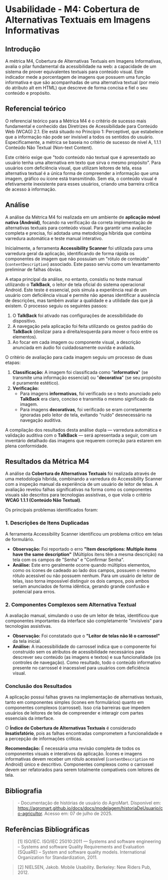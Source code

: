 # Usabilidade - M4: Cobertura de Alternativas Textuais em Imagens Informativas

## Introdução

 A métrica M4, Cobertura de Alternativas Textuais em Imagens Informativas, avalia o pilar fundamental da acessibilidade na web: a capacidade 
 de um sistema de prover equivalentes textuais para conteúdo visual. Este indicador mede a porcentagem de imagens que possuem uma função 
 informativa e que são acompanhadas de uma alternativa textual (por meio do atributo alt em HTML) que descreve de forma concisa e fiel o seu 
 conteúdo e propósito.

## Referencial teórico 

  O referencial teórico para a Métrica M4 é o critério de sucesso mais fundamental e conhecido das Diretrizes de Acessibilidade para Conteúdo 
  Web (WCAG) 2.1. Ele está situado no Princípio 1: Perceptível, que estabelece que a informação não pode ser invisível a todos os sentidos do 
  usuário. Especificamente, a métrica se baseia no critério de sucesso de nível A, 1.1.1 Conteúdo Não Textual (Non-text Content).

  Este critério exige que "todo conteúdo não textual que é apresentado ao usuário tenha uma alternativa em texto que sirva o mesmo propósito". 
  Para usuários com deficiência visual, que utilizam leitores de tela, essa alternativa textual é a única forma de compreender a informação 
  que uma imagem, gráfico ou ícone está transmitindo. Sem ela, o conteúdo visual é efetivamente inexistente para esses usuários, criando uma 
  barreira crítica de acesso à informação.

## Análise

A análise da Métrica M4 foi realizada em um ambiente de **aplicação móvel nativa (Android)**, focando na verificação da correta implementação de alternativas textuais para conteúdo visual. Para garantir uma avaliação completa e precisa, foi adotada uma metodologia híbrida que combina varredura automática e teste manual interativo.

Inicialmente, a ferramenta **Accessibility Scanner** foi utilizada para uma varredura geral da aplicação, identificando de forma rápida os componentes de imagem que não possuíam um "rótulo de conteúdo" (`contentDescription`) associado. Este passo serviu como um levantamento preliminar de falhas óbvias.

A etapa principal da análise, no entanto, consistiu no teste manual utilizando o **TalkBack**, o leitor de tela oficial do sistema operacional Android. Este teste é essencial, pois simula a experiência real de um usuário com deficiência visual e permite não apenas identificar a ausência de descrições, mas também avaliar a qualidade e a utilidade das que já existem. O processo seguiu os seguintes passos:

1. O **TalkBack** foi ativado nas configurações de acessibilidade do dispositivo.
2. A navegação pela aplicação foi feita utilizando os gestos padrão do **TalkBack** (deslizar para a direita/esquerda para mover o foco entre os elementos).
3. Ao focar em cada imagem ou componente visual, a descrição anunciada em áudio foi cuidadosamente ouvida e avaliada.

O critério de avaliação para cada imagem seguiu um processo de duas etapas:

1. **Classificação:** A imagem foi classificada como "**informativa**" (se transmite uma informação essencial) ou "**decorativa**" (se seu propósito é puramente estético).
2. **Verificação:**
    * Para imagens **informativas**, foi verificado se o texto anunciado pelo **TalkBack** era claro, conciso e transmitia o mesmo significado da imagem.
    * Para imagens **decorativas**, foi verificado se eram corretamente ignoradas pelo leitor de tela, evitando "ruído" desnecessário na navegação auditiva.

A compilação dos resultados desta análise dupla — varredura automática e validação auditiva com o **TalkBack** — será apresentada a seguir, com um inventário detalhado das imagens que requerem correção para estarem em plena conformidade.

## Resultados da Métrica M4

A análise da **Cobertura de Alternativas Textuais** foi realizada através de uma metodologia híbrida, combinando a varredura do Accessibility Scanner com a inspeção manual da experiência de um usuário de leitor de telas. A avaliação revelou falhas significativas na forma como os componentes visuais são descritos para tecnologias assistivas, o que viola o critério **WCAG 1.1.1 (Conteúdo Não Textual)**.

Os principais problemas identificados foram:

### 1. Descrições de Itens Duplicadas

A ferramenta Accessibility Scanner identificou um problema crítico em telas de formulário.

* **Observação:** Foi reportado o erro **"Item descriptions: Multiple items have the same description"** (Múltiplos itens têm a mesma descrição) na tela com os campos de "Senha" e "Confirmar Senha".
* **Análise:** Este erro geralmente ocorre quando múltiplos elementos, como os ícones de cadeado ao lado dos campos, possuem o mesmo rótulo acessível ou não possuem nenhum. Para um usuário de leitor de telas, isso torna impossível distinguir os dois campos, pois ambos seriam anunciados de forma idêntica, gerando grande confusão e potencial para erros.

### 2. Componentes Complexos sem Alternativa Textual

A avaliação manual, simulando o uso de um leitor de telas, identificou que componentes importantes da interface são completamente "invisíveis" para tecnologias assistivas.

* **Observação:** Foi constatado que o **"Leitor de telas não lê o carrossel"** da tela inicial.
* **Análise:** A inacessibilidade do carrossel indica que o componente foi construído sem os atributos de acessibilidade necessários para descrever seu conteúdo (as imagens e textos) e sua funcionalidade (os controles de navegação). Como resultado, todo o conteúdo informativo presente no carrossel é inacessível para usuários com deficiência visual.

### Conclusão dos Resultados

A aplicação possui falhas graves na implementação de alternativas textuais, tanto em componentes simples (ícones em formulários) quanto em componentes complexos (carrossel). Isso cria barreiras que impedem usuários de leitores de tela de compreender e interagir com partes essenciais da interface.

O **Índice de Cobertura de Alternativas Textuais** é considerado **Insatisfatório**, pois as falhas encontradas comprometem a funcionalidade e a percepção de informações críticas.

**Recomendação:** É necessária uma revisão completa de todos os componentes visuais e interativos da aplicação. Ícones e imagens informativas devem receber um rótulo acessível (`contentDescription` no Android) único e descritivo. Componentes complexos como o carrossel devem ser refatorados para serem totalmente compatíveis com leitores de tela.

## Bibliografia

> \- Documentação de histórias de usuário do AgroMart. Disponível em: <https://agromart.github.io/docs/docs/modelagem/historiaDeUsuario/co-agricultor>. Acesso em: 07 de julho de 2025.

## Referências Bibliográficas

> [1] ISO/IEC. ISO/IEC 25010:2011 — Systems and software engineering – Systems and software Quality Requirements and Evaluation (SQuaRE) – System and software quality models. International Organization for Standardization, 2011.

> [2] NIELSEN, Jakob. Mobile Usability. Berkeley: New Riders Pub, 2012.

